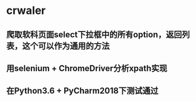 # crwaler
## 爬取软科页面select下拉框中的所有option，返回列表，这个可以作为通用的方法
## 用selenium + ChromeDriver分析xpath实现
## 在Python3.6 + PyCharm2018下测试通过

